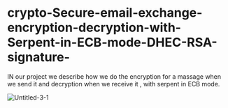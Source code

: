 # crypto-Secure-email-exchange-encryption-decryption-with-Serpent-in-ECB-mode-DHEC-RSA-signature-
IN our project we describe how we do the encryption for a massage when we send it and decryption when we receive it , with serpent in ECB mode.

![Untitled-3-1](https://user-images.githubusercontent.com/65724677/128140985-1c4718c2-438d-4d6f-ad55-17cb5a4d6197.jpg)
